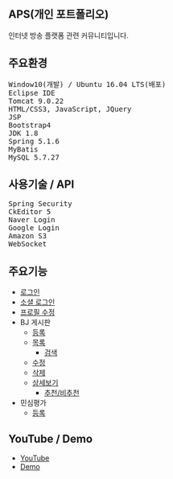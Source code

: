 ## APS(개인 포트폴리오)
인터넷 방송 플랫폼 관련 커뮤니티입니다.

## 주요환경
<pre>
<span>Window10(개발) / Ubuntu 16.04 LTS(배포)</span>
<span>Eclipse IDE</span>
<span>Tomcat 9.0.22</span>
<span>HTML/CSS3, JavaScript, JQuery</span>
<span>JSP</span>
<span>Bootstrap4</span>
<span>JDK 1.8</span>
<span>Spring 5.1.6</span>
<span>MyBatis</span>
<span>MySQL 5.7.27</span>
</pre>
## 사용기술 / API
<pre>
<span>Spring Security</span>
<span>CkEditor 5</span>
<span>Naver Login</span>
<span>Google Login</span>
<span>Amazon S3</span>
<span>WebSocket</span>
</pre>
## 주요기능
<ul>
  <li><a href="https://github.com/KimJongHyeok2/aps/blob/master/md/LOGIN.md">로그인</a></li>
  <li><a href="https://github.com/KimJongHyeok2/aps/blob/master/md/SOCIAL-login.md">소셜 로그인</a></li>
  <li><a href="https://github.com/KimJongHyeok2/aps/blob/master/md/PROFILE.md">프로필 수정</a></li>
  <li>
    BJ 게시판
    <ul>
      <li><a href="https://github.com/KimJongHyeok2/aps/blob/master/md/BOARD-write.md">등록</a></li>
      <li>
        <a href="https://github.com/KimJongHyeok2/aps/blob/master/md/BOARD-list.md">목록</a>
        <ul>
          <li><a href="https://github.com/KimJongHyeok2/aps/blob/master/md/BOARD-search.md">검색</a></li>
        </ul>
      </li>
      <li><a href="https://github.com/KimJongHyeok2/aps/blob/master/md/BOARD-update.md">수정</a></li>
      <li><a href="https://github.com/KimJongHyeok2/aps/blob/master/md/BOARD-delete.md">삭제</a></li>
      <li>
        <a href="https://github.com/KimJongHyeok2/aps/blob/master/APS/src/main/java/com/kjh/aps/controller/BOARD-view.md">상세보기</a>
        <ul>
          <li><a href="https://github.com/KimJongHyeok2/aps/blob/master/md/BOARD-recommend.md">추천/비추천</a></li>
        </ul>
      </li>
    </ul>
  </li>
  <li>
    민심평가
    <ul>
      <li><a href="https://github.com/KimJongHyeok2/aps/blob/master/md/REVIEW-write.md">등록</a></li>
    </ul>
  </li>
</ul>

## YouTube / Demo
<ul>
  <li><a href="https://youtu.be/mvxU--K1SjM">YouTube</a></li>
  <li><a href="https://iamiportfolio.com/APS">Demo</a></li>
</ul>
